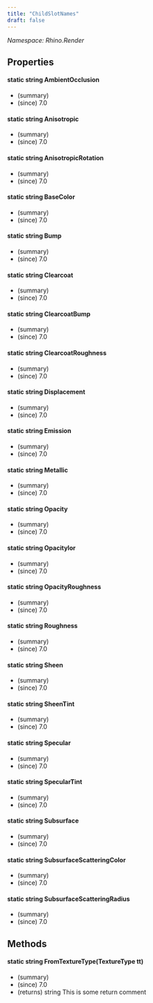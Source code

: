 ```yaml
---
title: "ChildSlotNames"
draft: false
---
```


*Namespace: Rhino.Render*
## Properties
#### static string AmbientOcclusion
- (summary) 
- (since) 7.0
#### static string Anisotropic
- (summary) 
- (since) 7.0
#### static string AnisotropicRotation
- (summary) 
- (since) 7.0
#### static string BaseColor
- (summary) 
- (since) 7.0
#### static string Bump
- (summary) 
- (since) 7.0
#### static string Clearcoat
- (summary) 
- (since) 7.0
#### static string ClearcoatBump
- (summary) 
- (since) 7.0
#### static string ClearcoatRoughness
- (summary) 
- (since) 7.0
#### static string Displacement
- (summary) 
- (since) 7.0
#### static string Emission
- (summary) 
- (since) 7.0
#### static string Metallic
- (summary) 
- (since) 7.0
#### static string Opacity
- (summary) 
- (since) 7.0
#### static string OpacityIor
- (summary) 
- (since) 7.0
#### static string OpacityRoughness
- (summary) 
- (since) 7.0
#### static string Roughness
- (summary) 
- (since) 7.0
#### static string Sheen
- (summary) 
- (since) 7.0
#### static string SheenTint
- (summary) 
- (since) 7.0
#### static string Specular
- (summary) 
- (since) 7.0
#### static string SpecularTint
- (summary) 
- (since) 7.0
#### static string Subsurface
- (summary) 
- (since) 7.0
#### static string SubsurfaceScatteringColor
- (summary) 
- (since) 7.0
#### static string SubsurfaceScatteringRadius
- (summary) 
- (since) 7.0
## Methods
#### static string FromTextureType(TextureType tt)
- (summary) 
- (since) 7.0
- (returns) string This is some return comment
